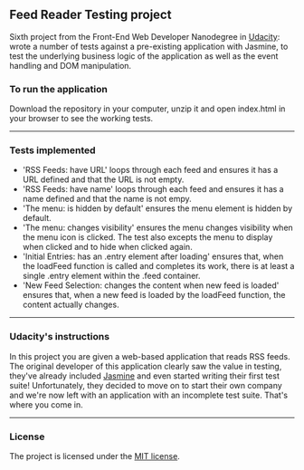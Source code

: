 ## Feed Reader Testing project

Sixth project from the Front-End Web Developer Nanodegree in <a href="https://www.udacity.com" target="_blank">Udacity</a>:
<br>
wrote a number of tests against a pre-existing application with Jasmine, to test the underlying business logic of the application as well as the event handling and DOM manipulation.

### To run the application

Download the repository in your computer, unzip it and open index.html in your browser to see the working tests.

---

### Tests implemented

- 'RSS Feeds: have URL' loops through each feed and ensures it has a URL defined and that the URL is not empty.
- 'RSS Feeds: have name' loops through each feed and ensures it has a name defined and that the name is not empy.
- 'The menu: is hidden by default' ensures the menu element is hidden by default.
- 'The menu: changes visibility' ensures the menu changes visibility when the menu icon is clicked. The test also excepts the menu to display when clicked and to hide when clicked again.
- 'Initial Entries: has an .entry element after loading' ensures that, when the loadFeed function is called and completes its work, there is at least a single .entry element within the .feed container. 
- 'New Feed Selection: changes the content when new feed is loaded' ensures that, when a new feed is loaded by the loadFeed function,  the content actually changes. 

---

### Udacity's instructions

In this project you are given a web-based application that reads RSS feeds. The original developer of this application clearly saw the value in testing, they've already included [Jasmine](http://jasmine.github.io/) and even started writing their first test suite! Unfortunately, they decided to move on to start their own company and we're now left with an application with an incomplete test suite. That's where you come in.

---

### License

The project is licensed under the [MIT license](license.txt).
